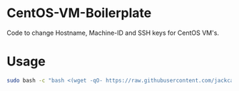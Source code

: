 # CentOS-VM-Boilerplate
Code to change Hostname, Machine-ID and SSH keys for CentOS VM's.

# Usage


```sh
sudo bash -c "bash <(wget -qO- https://raw.githubusercontent.com/jackcav1/CentOS-VM-Boilerplate/main/run.sh)"
```
